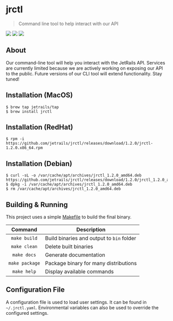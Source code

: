 # jrctl
> Command line tool to help interact with our API

![](https://img.shields.io/badge/License-JetRails_License-green.svg?style=for-the-badge&labelColor=89BA40&color=282F38)
![](https://img.shields.io/badge/Version-1.2.0-green.svg?style=for-the-badge&labelColor=89BA40&color=282F38)
![](https://img.shields.io/badge/OS-MacOS/Linux-green.svg?style=for-the-badge&labelColor=89BA40&color=282F38)

## About

Our command-line tool will help you interact with the JetRails API. Services are currently limited because we are actively working on exposing our API to the public. Future versions of our CLI tool will extend functionality. Stay tuned!

## Installation (MacOS)

```shell
$ brew tap jetrails/tap
$ brew install jrctl
```

## Installation (RedHat)

```shell
$ rpm -i https://github.com/jetrails/jrctl/releases/download/1.2.0/jrctl-1.2.0.x86_64.rpm
```

## Installation (Debian)

```shell
$ curl -sL -o /var/cache/apt/archives/jrctl_1.2.0_amd64.deb https://github.com/jetrails/jrctl/releases/download/1.2.0/jrctl_1.2.0_amd64.deb
$ dpkg -i /var/cache/apt/archives/jrctl_1.2.0_amd64.deb
$ rm /var/cache/apt/archives/jrctl_1.2.0_amd64.deb
```

## Building & Running

This project uses a simple [Makefile](./Makefile) to build the final binary.

|     Command    | Description                               |
|:--------------:|-------------------------------------------|
|  `make build`  | Build binaries and output to `bin` folder |
|  `make clean`  | Delete built binaries                     |
|  `make docs`   | Generate documentation                    |
| `make package` | Package binary for many distributions     |
|  `make help`   | Display available commands                |

## Configuration File

A configuration file is used to load user settings. It can be found in `~/.jrctl.yaml`. Environmental variables can also be used to override the configured settings.
